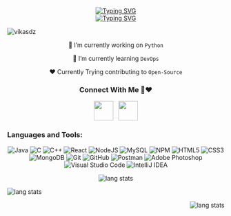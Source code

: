 

<div align="center">
<a><a href="https://git.io/typing-svg"><img src="https://readme-typing-svg.demolab.com?font=Josefin+Sans&weight=100&size=30&pause=1000&color=D3A5F7&random=true&width=435&lines=Hii%2C+I'm+Vikash+Kumar" alt="Typing SVG" /></a></h1>

<div align="center">
<a href="https://git.io/typing-svg"><img src="https://readme-typing-svg.demolab.com?font=Josefin+Sans&pause=1000&color=17F7CF&random=false&width=435&lines=DevOps+Engineer%2C+Who+Love+Development+%F0%9F%99%8C;Android+Development+With+Java+%F0%9F%98%89;Python+%7C%7C+Java+%7C%7C+C++%E2%9D%A4;Learning+DevOps+%E2%9D%A4" alt="Typing SVG" /></a>
 <div align="center">
<p align="left"> <img src="https://komarev.com/ghpvc/?username=vikasdz" alt="vikasdz" /> </p>
 
🔭 I’m currently working on `Python` 

🌱 I’m currently learning `DevOps` 

❤️ Currently Trying contributing to `Open-Source`




   <h3>Connect With Me 💬❤</h3>
  <a href="https://www.linkedin.com/in/vikasdz/" target="blank"><img align="center" src="https://upload.wikimedia.org/wikipedia/commons/thumb/f/f8/LinkedIn_icon_circle.svg/1200px-LinkedIn_icon_circle.svg.png" alt="" width="45" height="45" /></a> &nbsp
  <a href="https://www.instagram.com/satya.py/" target="blank"><img align="center" src="https://upload.wikimedia.org/wikipedia/commons/thumb/a/a5/Instagram_icon.png/2048px-Instagram_icon.png" alt="" width="45" height="45" /></a>


 <div align = "center">
<h3 align="left">Languages and Tools:</h3>

![Java](https://img.shields.io/badge/java-%23ED8B00.svg?style=for-the-badge&logo=java&logoColor=white)
![C](https://img.shields.io/badge/c-%2300599C.svg?style=for-the-badge&logo=c&logoColor=white)
![C++](https://img.shields.io/badge/c++-%2300599C.svg?style=for-the-badge&logo=c%2B%2B&logoColor=white)
![React](https://img.shields.io/badge/react-%2320232a.svg?style=for-the-badge&logo=react&logoColor=%2361DAFB)
![NodeJS](https://img.shields.io/badge/node.js-6DA55F?style=for-the-badge&logo=node.js&logoColor=white)
![MySQL](https://img.shields.io/badge/mysql-%2300f.svg?style=for-the-badge&logo=mysql&logoColor=white)
![NPM](https://img.shields.io/badge/NPM-%23CB3837.svg?style=for-the-badge&logo=npm&logoColor=white)
![HTML5](https://img.shields.io/badge/html5-%23E34F26.svg?style=for-the-badge&logo=html5&logoColor=white)
![CSS3](https://img.shields.io/badge/css3-%231572B6.svg?style=for-the-badge&logo=css3&logoColor=white)
![MongoDB](https://img.shields.io/badge/MongoDB-%234ea94b.svg?style=for-the-badge&logo=mongodb&logoColor=white)
![Git](https://img.shields.io/badge/git-%23F05033.svg?style=for-the-badge&logo=git&logoColor=white)
![GitHub](https://img.shields.io/badge/github-%23121011.svg?style=for-the-badge&logo=github&logoColor=white)
![Postman](https://img.shields.io/badge/Postman-FF6C37?style=for-the-badge&logo=postman&logoColor=white)
![Adobe Photoshop](https://img.shields.io/badge/adobe%20photoshop-%2331A8FF.svg?style=for-the-badge&logo=adobe%20photoshop&logoColor=white)
![Visual Studio Code](https://img.shields.io/badge/Visual%20Studio%20Code-0078d7.svg?style=for-the-badge&logo=visual-studio-code&logoColor=white)
![IntelliJ IDEA](https://img.shields.io/badge/IntelliJIDEA-c.svg?style=for-the-badge&logo=intellij-idea&logoColor=white)
  </div>

<p align="center">
<img alt="lang stats" src="https://github-readme-stats.vercel.app/api/top-langs/?username=vikasdz&layout=compact&hide_border=true&bg_color=1b2731&text_color=ebdfe2&title_color=eb1622&langs_count=10&hide=procfile&exclude_repo=dice,blog">
</p>


<p align="left">
<img alt="lang stats" src="https://github-readme-streak-stats.herokuapp.com/?user=VikasDz&theme=dark&hide_border=true&border_radius=5">
</p>

<p align="right">
<img alt="lang stats" src="https://github-readme-stats.vercel.app/api?username=vikasdz&theme=dark&hide_border=true">
</p>

